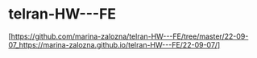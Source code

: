 # telran-HW---FE
[https://github.com/marina-zalozna/telran-HW---FE/tree/master/22-09-07_https://marina-zalozna.github.io/telran-HW---FE/22-09-07/]
